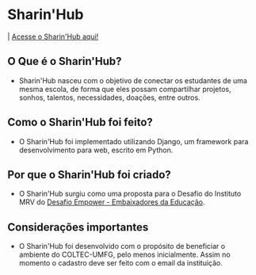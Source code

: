 # **Sharin'Hub**

| [Acesse o Sharin'Hub aqui!](https://sharinhub.herokuapp.com)

## O Que é o Sharin'Hub?
- Sharin'Hub nasceu com o objetivo de conectar os estudantes de uma mesma escola, de forma que eles possam compartilhar projetos, sonhos, talentos, necessidades, doações, entre outros. 

## Como o Sharin'Hub foi feito?
- O Sharin'Hub foi implementado utilizando Django, um framework para desenvolvimento para web, escrito em Python.

## Por que o Sharin'Hub foi criado?
- O Sharin'Hub surgiu como uma proposta para o Desafio do Instituto MRV do [Desafio Empower - Embaixadores da Educação](https://www.desafioempower.com.br).


## Considerações importantes
- O Sharin'Hub foi desenvolvido com o propósito de beneficiar o ambiente do COLTEC-UMFG, pelo menos inicialmente. Assim no momento o cadastro deve ser feito com o email da instituição.
